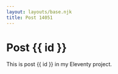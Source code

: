 ```yaml
---
layout: layouts/base.njk
title: Post 14051
---
```


# Post {{ id }}

This is post {{ id }} in my Eleventy project.
